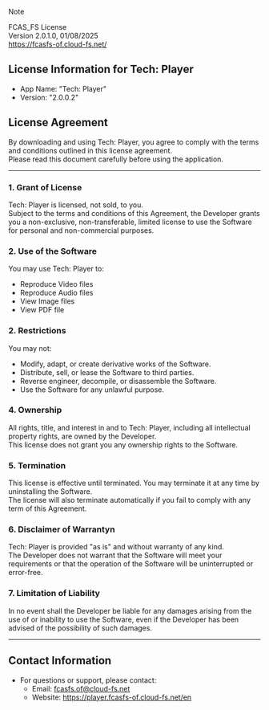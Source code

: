 > [!NOTE]
> FCAS_FS License <br/>
> Version 2.0.1.0, 01/08/2025 <br/>
> https://fcasfs-of.cloud-fs.net/


## License Information for Tech: Player 
* App Name: "Tech: Player" 
* Version: "2.0.0.2"

## License Agreement 
By downloading and using Tech: Player, you agree to comply with the terms and conditions outlined in this license agreement. <br/> Please read this document carefully before using the application.

---
### 1. Grant of License
Tech: Player is licensed, not sold, to you. <br/> Subject to the terms and conditions of this Agreement, the Developer grants you a non-exclusive, non-transferable, limited license to use the Software for personal and non-commercial purposes.

### 2. Use of the Software
 You may use Tech: Player to:
  * Reproduce Video files
  * Reproduce Audio files
  * View Image files
  * View PDF file

### 2. Restrictions
 You may not:
   -  Modify, adapt, or create derivative works of the Software.
   -  Distribute, sell, or lease the Software to third parties.
   -  Reverse engineer, decompile, or disassemble the Software.
   -  Use the Software for any unlawful purpose.

### 4. Ownership
All rights, title, and interest in and to Tech: Player, including all intellectual property rights, are owned by the Developer. <br/> This license does not grant you any ownership rights to the Software.

### 5. Termination
This license is effective until terminated. You may terminate it at any time by uninstalling the Software. <br/> The license will also terminate automatically if you fail to comply with any term of this Agreement.

### 6. Disclaimer of Warrantyn
Tech: Player is provided "as is" and without warranty of any kind. <br/> The Developer does not warrant that the Software will meet your requirements or that the operation of the Software will be uninterrupted or error-free.

### 7. Limitation of Liability
In no event shall the Developer be liable for any damages arising from the use of or inability to use the Software, even if the Developer has been advised of the possibility of such damages.

---

## Contact Information 
  - For questions or support, please contact:
      * Email: fcasfs.of@cloud-fs.net
      * Website: https://player.fcasfs-of.cloud-fs.net/en



